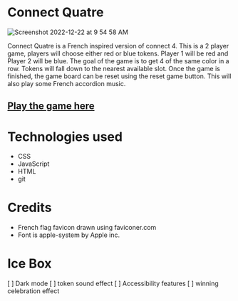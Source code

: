 # Connect Quatre
![Screenshot 2022-12-22 at 9 54 58 AM](https://user-images.githubusercontent.com/119258338/209186972-a8126457-ad1c-4ed1-afd8-86f475f8e17a.png)

Connect Quatre is a French inspired version of connect 4. This is a 2 player game, players will choose either red or blue tokens. Player 1 will be red and Player 2 will be blue. The goal of the game is to get 4 of the same color in a row. Tokens will fall down to the nearest available slot. Once the game is finished, the game board can be reset using the reset game button. This will also play some French accordion music. 

## [Play the game here](https://austinfriesorger-connect4.netlify.app/)

# Technologies used 

* CSS
* JavaScript
* HTML 
* git 

# Credits 

* French flag favicon drawn using faviconer.com
* Font is apple-system by Apple inc.

# Ice Box

[ ] Dark mode
[ ] token sound effect
[ ] Accessibility features
[ ] winning celebration effect
